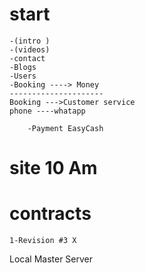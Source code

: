 # start
    -(intro )
    -(videos)
    -contact
    -Blogs
    -Users
    -Booking ----> Money
    ---------------------
    Booking --->Customer service
    phone ----whatapp 
    
        -Payment EasyCash

# site  10 Am 
# contracts 
    1-Revision #3 X

Local
Master Server   

